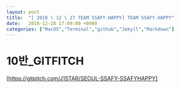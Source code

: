 ```yaml
---
layout: post
title:  "[ 2018 \ 12 \ 27 TEAM SSAFY.HAPPY] TEAM SSAFY.HAPPY"
date:   2018-12-28 17:09:00 +0900
categories: ["MacOS","Terminal","github","Jekyll","Markdown"]
---
```


# **10반\_GITFITCH**
[https://gitpitch.com/J1STAR/SEOUL-SSAFY-SSAFYHAPPY]